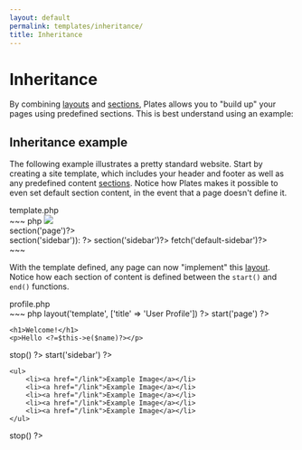 ```yaml
---
layout: default
permalink: templates/inheritance/
title: Inheritance
---
```


Inheritance
===========

By combining [layouts](/templates/layouts/) and [sections](/templates/sections/), Plates allows you to "build up" your pages using predefined sections. This is best understand using an example:


## Inheritance example

The following example illustrates a pretty standard website. Start by creating a site template, which includes your header and footer as well as any predefined content [sections](/templates/sections/). Notice how Plates makes it possible to even set default section content, in the event that a page doesn't define it.

<div class="filename">template.php</div>
~~~ php
<html>
<head>
    <title><?=$this->e($title)?></title>
</head>
<body>

<img src="logo.png">

<div id="page">
    <?=$this->section('page')?>
</div>

<div id="sidebar">
    <?php if ($this->section('sidebar')): ?>
        <?=$this->section('sidebar')?>
    <?php else: ?>
        <?=$this->fetch('default-sidebar')?>
    <?php endif ?>
</div>

</body>
</html>
~~~

With the template defined, any page can now "implement" this [layout](/templates/layouts/). Notice how each section of content is defined between the `start()` and `end()` functions.

<div class="filename">profile.php</div>
~~~ php
<?php $this->layout('template', ['title' => 'User Profile']) ?>

<?php $this->start('page') ?>
    <h1>Welcome!</h1>
    <p>Hello <?=$this->e($name)?></p>
<?php $this->stop() ?>

<?php $this->start('sidebar') ?>
    <ul>
        <li><a href="/link">Example Image</a></li>
        <li><a href="/link">Example Image</a></li>
        <li><a href="/link">Example Image</a></li>
        <li><a href="/link">Example Image</a></li>
        <li><a href="/link">Example Image</a></li>
    </ul>
<?php $this->stop() ?>
~~~